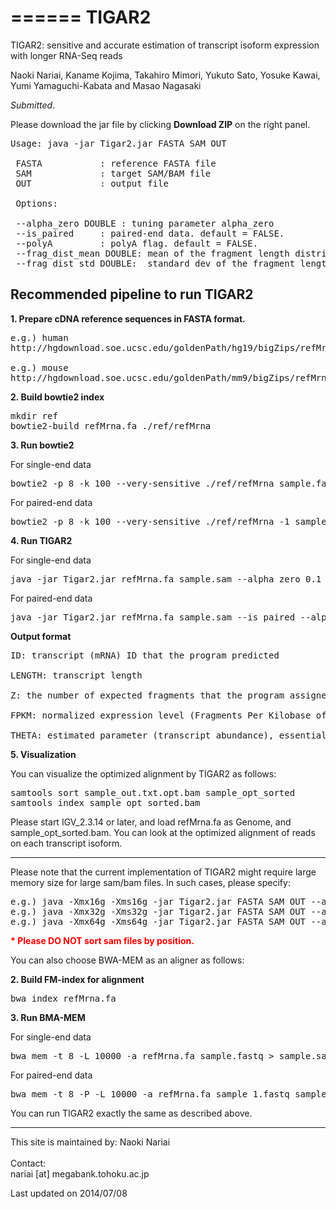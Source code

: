 ======
TIGAR2
======

TIGAR2: sensitive and accurate estimation of transcript isoform expression with longer RNA-Seq reads

Naoki Nariai, Kaname Kojima, Takahiro Mimori, Yukuto Sato, Yosuke Kawai, Yumi Yamaguchi-Kabata and Masao Nagasaki

*Submitted*.

Please download the jar file by clicking <b>Download ZIP</b> on the right panel.

<pre>
Usage: java -jar Tigar2.jar FASTA SAM OUT
 
 FASTA           : reference FASTA file
 SAM             : target SAM/BAM file
 OUT             : output file
 
 Options:
 
 --alpha_zero DOUBLE : tuning parameter alpha_zero
 --is_paired     : paired-end data. default = FALSE.
 --polyA         : polyA flag. default = FALSE.
 --frag_dist_mean DOUBLE: mean of the fragment length distribution. default = estimation from data
 --frag_dist_std DOUBLE:  standard dev of the fragment length distribution. default = estimation from data
</pre>

## Recommended pipeline to run TIGAR2

<b>1. Prepare cDNA reference sequences in FASTA format.</b>

<pre>
e.g.) human
http://hgdownload.soe.ucsc.edu/goldenPath/hg19/bigZips/refMrna.fa.gz

e.g.) mouse
http://hgdownload.soe.ucsc.edu/goldenPath/mm9/bigZips/refMrna.fa.gz
</pre>

<b>2. Build bowtie2 index</b>

<pre>
mkdir ref
bowtie2-build refMrna.fa ./ref/refMrna
</pre>

<b>3. Run bowtie2</b>

For single-end data
<pre>
bowtie2 -p 8 -k 100 --very-sensitive ./ref/refMrna sample.fastq > sample.sam
</pre>

For paired-end data
<pre>
bowtie2 -p 8 -k 100 --very-sensitive ./ref/refMrna -1 sample_1.fastq -2 sample_2.fastq > sample.sam
</pre>

<b>4. Run TIGAR2</b>

For single-end data
<pre>
java -jar Tigar2.jar refMrna.fa sample.sam --alpha_zero 0.1 sample_out.txt
</pre>

For paired-end data
<pre>
java -jar Tigar2.jar refMrna.fa sample.sam --is_paired --alpha_zero 0.1 sample_out.txt
</pre>

<b>Output format</b>

<pre>
ID: transcript (mRNA) ID that the program predicted

LENGTH: transcript length

Z: the number of expected fragments that the program assigned to the transcript

FPKM: normalized expression level (Fragments Per Kilobase of exon per Million mapped fragments)

THETA: estimated parameter (transcript abundance), essentially Z divided by total mapped reads.
</pre>

<b>5. Visualization</b>

You can visualize the optimized alignment by TIGAR2 as follows:

<pre>
samtools sort sample_out.txt.opt.bam sample_opt_sorted
samtools index sample_opt_sorted.bam
</pre>

Please start IGV_2.3.14 or later, and load refMrna.fa as Genome, and sample_opt_sorted.bam.
You can look at the optimized alignment of reads on each transcript isoform.

<hr>

Please note that the current implementation of TIGAR2 might require large memory size for large sam/bam files.
In such cases, please specify:
<pre>
e.g.) java -Xmx16g -Xms16g -jar Tigar2.jar FASTA SAM OUT --alpha_zero 0.1
e.g.) java -Xmx32g -Xms32g -jar Tigar2.jar FASTA SAM OUT --alpha_zero 0.1
e.g.) java -Xmx64g -Xms64g -jar Tigar2.jar FASTA SAM OUT --alpha_zero 0.1
</pre>


<b><font color=red>* Please DO NOT sort sam files by position.</font></b>
<br>

You can also choose BWA-MEM as an aligner as follows:

<b>2. Build FM-index for alignment</b>

<pre>
bwa index refMrna.fa
</pre>

<b>3. Run BMA-MEM</b>

For single-end data
<pre>
bwa mem -t 8 -L 10000 -a refMrna.fa sample.fastq > sample.sam
</pre>

For paired-end data
<pre>
bwa mem -t 8 -P -L 10000 -a refMrna.fa sample_1.fastq sample_2.fastq > sample.sam
</pre>

You can run TIGAR2 exactly the same as described above.

<hr>

This site is maintained by:
Naoki Nariai<br>
<br>
Contact:<br>
nariai [at] megabank.tohoku.ac.jp

Last updated on 2014/07/08

